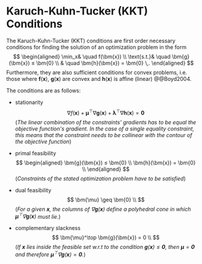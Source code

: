 # Karuch-Kuhn-Tucker (KKT) Conditions

The Karuch-Kuhn-Tucker (KKT) conditions are first order necessary conditions for finding the solution of an optimization problem in the form
$$
\begin{aligned}
	\min_x& \quad f(\bm{x}) \\
	\text{s.t.}& \quad \bm{g}(\bm{x}) ≤ \bm{0} \\
	                  & \quad \bm{h}(\bm{x}) = \bm{0} \,.
\end{aligned}
$$
Furthermore, they are also sufficient conditions for convex problems, i.e. those where $\bm{f}(\bm{x})$, $\bm{g}(\bm{x})$ are convex and $\bm{h}(\bm{x})$ is affine (linear) @@Boyd2004.

The conditions are as follows: 
- stationarity
$$
	∇f(\bm{x}) + \bm{\mu}^\top ∇\bm{g}(\bm{x}) + \bm{\lambda}^\top ∇\bm{h}(\bm{x}) = \bm{0}
$$
(*The linear combination of the constraints' gradients has to be equal the objective function's gradient. In the case of a single equality constraint, this means that the constraint needs to be collinear with the contour of the objective function*)

- primal feasibility
$$
\begin{aligned}
	\bm{g}(\bm{x}) ≤ \bm{0} \\
	\bm{h}(\bm{x}) = \bm{0} \\
\end{aligned}
$$
(*Constraints of the stated optimization problem have to be satisfied*)

- dual feasibility
$$
\bm{\mu} \geq \bm{0} \\
$$
(*For a given $\bm{x}$, the columns of $∇\bm{g}(\bm{x})$ define a polyhedral cone in which $\bm{\mu}^\top ∇\bm{g}(\bm{x})$ must lie*.)

- complementary slackness
$$
\bm{\mu}^\top \bm{g}(\bm{x}) = 0 \\
$$
(*If $\bm{x}$ lies inside the feasible set w.r.t to the condition $\bm{g}(\bm{x}) \leq \bm{0}$, then $\bm{\mu} = \bm{0}$ and therefore $\bm{\mu}^\top ∇\bm{g}(\bm{x}) = \bm{0}$.*)
